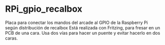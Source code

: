 # RPi_gpio_recalbox
Placa para conectar los mandos del arcade al GPIO de la Raspberry Pi según distribución de recalbox
Está realizada con Fritzing, para fresar en un PCB de una cara. Usa dos vías para hacer un puente y evitar hacerlo en dos caras.
